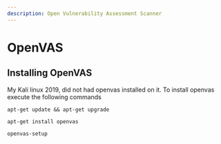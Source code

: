 ```yaml
---
description: Open Vulnerability Assessment Scanner
---
```


# OpenVAS

## Installing OpenVAS

My Kali linux 2019, did not had openvas installed on it. To install openvas execute the following commands

```text
apt-get update && apt-get upgrade
```

```text
apt-get install openvas
```

```text
openvas-setup
```

